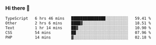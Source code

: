 ### Hi there 🌱
<!--START_SECTION:waka-->

```txt
TypeScript   6 hrs 46 mins   ███████████████░░░░░░░░░░   59.41 %
Other        2 hrs 6 mins    ████▓░░░░░░░░░░░░░░░░░░░░   18.51 %
Text         1 hr 14 mins    ██▓░░░░░░░░░░░░░░░░░░░░░░   10.90 %
CSS          54 mins         ██░░░░░░░░░░░░░░░░░░░░░░░   07.96 %
PHP          14 mins         ▓░░░░░░░░░░░░░░░░░░░░░░░░   02.18 %
```

<!--END_SECTION:waka-->
<!--
**Dieg0raf/Dieg0raf** is a ✨ _special_ ✨ repository because its `README.md` (this file) appears on your GitHub profile.

Here are some ideas to get you started:

- 🔭 I’m currently working on ...
- 🌱 I’m currently learning ...
- 👯 I’m looking to collaborate on ...
- 🤔 I’m looking for help with ...
- 💬 Ask me about ...
- 📫 How to reach me: ...
- 😄 Pronouns: ...
- ⚡ Fun fact: ...
-->
